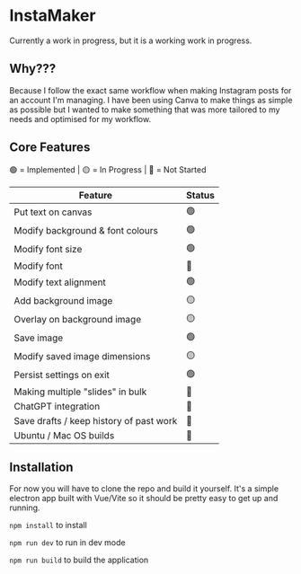 # InstaMaker

Currently a work in progress, but it is a working work in progress.

## Why???

Because I follow the exact same workflow when making Instagram posts for an account I'm managing. I have been using Canva to make things as simple as possible but I wanted to make something that was more tailored to my needs and optimised for my workflow.
## Core Features
🟢 = Implemented | 🟡 = In Progress | 🔴 = Not Started

| Feature | Status |
| --- | --- |
| Put text on canvas | 🟢 |
| Modify background & font colours | 🟢 |
| Modify font size | 🟢 |
| Modify font | 🔴 |
| Modify text alignment | 🟢 |
| Add background image | 🟡 |
| Overlay on background image | 🟡 |
| Save image | 🟢 |
| Modify saved image dimensions | 🟡 |
| Persist settings on exit | 🟢 |
| Making multiple "slides" in bulk | 🔴 |
| ChatGPT integration | 🔴 |
| Save drafts / keep history of past work | 🔴 |
| Ubuntu / Mac OS builds | 🔴 |

## Installation

For now you will have to clone the repo and build it yourself. It's a simple electron app built with Vue/Vite so it should be pretty easy to get up and running.

```npm install``` to install

```npm run dev``` to run in dev mode

```npm run build``` to build the application